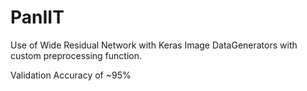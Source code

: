 # PanIIT


Use of Wide Residual Network with Keras Image DataGenerators with custom preprocessing function.

Validation Accuracy of ~95%
